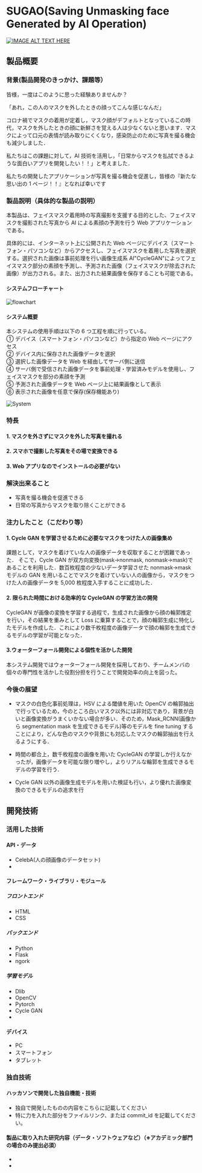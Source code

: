 # **SUGAO**(**S**aving **U**nmasking face **G**enerated by **A**I **O**peration)

[![IMAGE ALT TEXT HERE](https://jphacks.com/wp-content/uploads/2022/08/JPHACKS2022_ogp.jpg)](https://www.youtube.com/watch?v=LUPQFB4QyVo)

## 製品概要

### 背景(製品開発のきっかけ、課題等）

<!--担当：中野-->

皆様，一度はこのように思った経験ありませんか？

「あれ，この人のマスクを外したときの顔ってこんな感じなんだ」

コロナ禍でマスクの着用が定着し，マスク顔がデフォルトとなっているこの時代，マスクを外したときの顔に新鮮さを覚える人は少なくないと思います．マスクによって口元の表情が読み取りにくくなり，感染防止のために写真を撮る機会も減少しました．

私たちはこの課題に対して，AI 技術を活用し，「日常からマスクを払拭できるような面白いアプリを開発したい！！」と考えました．

私たちの開発したアプリケーションが写真を撮る機会を促進し，皆様の『新たな思い出の 1 ページ！！』となれば幸いです

### 製品説明（具体的な製品の説明）

<!--担当：三好-->

本製品は、フェイスマスク着用時の写真撮影を支援する目的とした、フェイスマスクを撮影された写真から AI による素顔の予測を行う Web アプリケーションである。

具体的には、インターネット上に公開された Web ページにデバイス（スマートフォン・パソコンなど）からアクセスし、フェイスマスクを着用した写真を選択する。選択された画像は事前処理を行い画像生成系 AI"CycleGAN"によってフェイスマスク部分の素顔を予測し、予測された画像（フェイスマスクが除去された画像）が出力される。また、出力された結果画像を保存することも可能である。

#### システムフローチャート

<!--ここは削ってもよいかも-->

![flowchart](/figs/flowchart.svg)

#### システム概要

本システムの使用手順は以下の 6 つ工程を順に行っている。<br>
① デバイス（スマートフォン・パソコンなど）から指定の Web ページにアクセス<br>
② デバイス内に保存された画像データを選択<br>
③ 選択した画像データを Web を経由してサーバ側に送信<br>
④ サーバ側で受信された画像データを事前処理・学習済みモデルを使用し、フェイスマスクを部分の素顔を予測<br>
⑤ 予測された画像データを Web ページ上に結果画像として表示<br>
⑥ 表示された画像を任意で保存(保存機能あり)<br>

![System](/figs/system_img.svg)

### 特長

<!--担当：森下-->

#### 1. マスクを外さずにマスクを外した写真を撮れる

#### 2. スマホで撮影した写真をその場で変換できる

#### 3. Web アプリなのでインストールの必要がない

### 解決出来ること

- 写真を撮る機会を促進できる
- 日常の写真からマスクを取り除くことができる

### 注力したこと（こだわり等）

#### 1. Cycle GAN を学習させるために必要なマスクをつけた人の画像集め

課題として，マスクを着けていな人の画像データを収取することが困難であった．
そこで，Cycle GAN が双方向変換(mask→nonmask, nonmask→mask)であることを利用した．数百枚程度の少ないデータ学習させた nonmask→mask モデルの GAN を用いることでマスクを着けていない人の画像から，マスクをつけた人の画像データを 5,000 枚程度入手することに成功した．

#### 2. 限られた時間における効率的な CycleGAN の学習方法の開発

CycleGAN が画像の変換を学習する過程で，生成された画像から顔の輪郭推定を行い，その結果を重みとして Loss に乗算することで，顔の輪郭生成に特化したモデルを作成した．これにより数千枚程度の画像データで顔の輪郭を生成できるモデルの学習が可能となった．

#### 3.ウォーターフォール開発による個性を活かした開発

本システム開発ではウォーターフォール開発を採用しており、チームメンバの個々の専門性を活かした役割分担を行うことで開発効率の向上を図った。

### 今後の展望

- マスクの白色化事前処理は，HSV による閾値を用いた OpenCV の輪郭抽出で行っているため，今のところ白いマスク以外には非対応であり，背景が白いと画像変換がうまくいかない場合が多い．そのため，Mask_RCNN(画像から segmentation mask を生成できるモデル)等のモデルを fine tuning することにより，どんな色のマスクや背景にも対応したマスクの輪郭抽出を行えるようにする．

- 時間の都合上，数千枚程度の画像を用いた CycleGAN の学習しか行えなかったが，画像データを可能な限り増やし，よりリアルな輪郭を生成できるモデルの学習を行う．

- Cycle GAN 以外の画像生成モデルを用いた検証も行い，より優れた画像変換のできるモデルの追求を行

## 開発技術

### 活用した技術

<!--担当：全員-->

#### API・データ

- CelebA(人の顔画像のデータセット)
-

#### フレームワーク・ライブラリ・モジュール

<!--担当：森下-->

##### フロントエンド

- HTML
- CSS

<!--担当：三好-->

##### バックエンド

- Python
- Flask
- ngork

<!--担当：中野-->

##### 学習モデル

- Dlib
- OpenCV
- Pytorch
- Cycle GAN
-

#### デバイス

- PC
- スマートフォン
- タブレット

### 独自技術

#### ハッカソンで開発した独自機能・技術

- 独自で開発したものの内容をこちらに記載してください
- 特に力を入れた部分をファイルリンク、または commit_id を記載してください。

#### 製品に取り入れた研究内容（データ・ソフトウェアなど）（※アカデミック部門の場合のみ提出必須）

-
-
